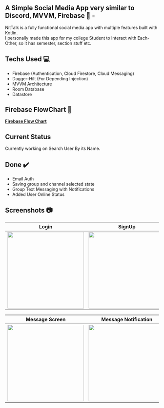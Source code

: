 ## A Simple Social Media App very similar to Discord, MVVM, Firebase 🚀 -
NitTalk is a fully functional social media app with multiple features built with Kotlin.  
I personally made this app for my college Student to Interact with Each-Other, so it has semester, section stuff etc.

## Techs Used 💻
- Firebase (Authentication, Cloud Firestore, Cloud Messaging)
- Dagger-Hilt (For Depending Injection)
- MVVM Architecture
- Room Database
- Datastore

## Firebase FlowChart 👀
 [**Firebase Flow Chart**](https://whimsical.com/nit-talk-firebase-flowchart-AqJqtDqdypWyPiYBVTG5cS)

## Current Status
Currently working on Search User By its Name.

## Done ✔️
- Email Auth
- Saving group and channel selected state
- Group Text Messaging with Notifications
- Added User Online Status

## Screenshots 📷
| Login | SignUp | Info | HomeScreen |
| ----- | ------ | ---- | ---------- |
| <img src="https://user-images.githubusercontent.com/65807152/124163947-cabd2680-dabd-11eb-8eaf-0210bb6456e3.jpg" width=250> | <img src="https://user-images.githubusercontent.com/65807152/124163951-cc86ea00-dabd-11eb-86bb-b6ae2b4f32a1.jpg" width=250> | <img src="https://user-images.githubusercontent.com/65807152/124163953-cd1f8080-dabd-11eb-9f73-3a4570f2429f.jpg" width=250> | <img src="https://user-images.githubusercontent.com/65807152/124163954-ce50ad80-dabd-11eb-9ee3-4da91729fb81.jpg" width=250> |

| Message Screen | Message Notification | User Status |
| -------------- | -------------------- | ----------- |
| <img src="https://user-images.githubusercontent.com/65807152/124779825-b666a700-df5f-11eb-9442-0da893d1786c.jpg" width=250> | <img src="https://user-images.githubusercontent.com/65807152/125169992-5cb5e500-e1ca-11eb-836b-ac2d82a4c23d.jpg" width=250> | <img src="https://user-images.githubusercontent.com/65807152/125334372-f0251c80-e368-11eb-86bf-21a0dac83252.jpg" width=250> |



